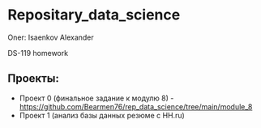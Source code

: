 # Repositary_data_science
Oner: Isaenkov Alexander

DS-119 homework
## Проекты:
* Проект 0 (финальное задание к модулю 8) - https://github.com/Bearmen76/rep_data_science/tree/main/module_8
* Проект 1 (анализ базы данных резюме с HH.ru)

